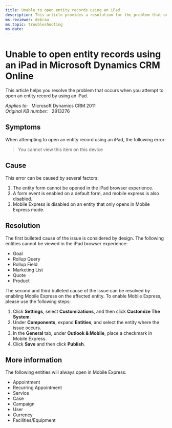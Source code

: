 ```yaml
---
title: Unable to open entity records using an iPad
description: This article provides a resolution for the problem that occurs when you attempt to open an entity record by using an iPad.
ms.reviewer: debrau
ms.topic: troubleshooting
ms.date: 
---
```

# Unable to open entity records using an iPad in Microsoft Dynamics CRM Online

This article helps you resolve the problem that occurs when you attempt to open an entity record by using an iPad.

_Applies to:_ &nbsp; Microsoft Dynamics CRM 2011  
_Original KB number:_ &nbsp; 2813276

## Symptoms

When attempting to open an entity record using an iPad, the following error:

> You cannot view this item on this device

## Cause

This error can be caused by several factors:

1. The entity form cannot be opened in the iPad browser experience.
2. A form event is enabled on a default form, and mobile express is also disabled.
3. Mobile Express is disabled on an entity that only opens in Mobile Express mode.

## Resolution

The first bulleted cause of the issue is considered by design. The following entities cannot be viewed in the iPad browser experience:

- Goal
- Rollup Query
- Rollup Field
- Marketing List
- Quote
- Product

The second and third bulleted cause of the issue can be resolved by enabling Mobile Express on the affected entity. To enable Mobile Express, please use the following steps:

1. Click **Settings**, select **Customizations**, and then click **Customize The System**.
2. Under **Components**, expand **Entities**, and select the entity where the issue occurs.
3. In the **General** tab, under **Outlook & Mobile**, place a checkmark in Mobile Express.
4. Click **Save** and then click **Publish**.

## More information

The following entities will always open in Mobile Express:

- Appointment
- Recurring Appointment
- Service
- Case
- Campaign
- User
- Currency
- Facilities/Equipment

